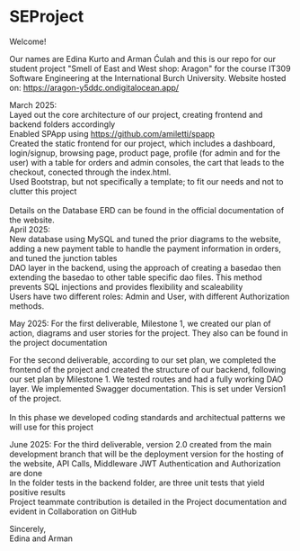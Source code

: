 # SEProject
Welcome!

Our names are Edina Kurto and Arman Ćulah and this is our repo for our student project "Smell of East and West shop: Aragon" for the course IT309 Software Engineering at the International Burch University. Website hosted on: https://aragon-y5ddc.ondigitalocean.app/ <br>

March 2025: <br>
Layed out the core architecture of our project, creating frontend and backend folders accordingly <br>
Enabled SPApp using https://github.com/amiletti/spapp <br>
Created the static frontend for our project, which includes a dashboard, login/signup, browsing page, product page, profile (for admin and for the user) with a table for orders and admin consoles, the cart that leads to the checkout, conected through the index.html. <br>
Used Bootstrap, but not specifically a template; to fit our needs and not to clutter this project <br>
<br>
Details on the Database ERD can be found in the official documentation of the website. <br>
April 2025: <br>
New database using MySQL and tuned the prior diagrams to the website, adding a new payment table to handle the payment information in orders, and tuned the junction tables<br>
DAO layer in the backend, using the approach of creating a basedao then extending the basedao to other table specific dao files. This method prevents SQL injections and provides flexibility and scaleability <br>
Users have two different roles: Admin and User, with different Authorization methods. <br>

May 2025:
For the first deliverable, Milestone 1, we created our plan of action, diagrams and user stories for the project. They also can be found in the project documentation <br>

 For the second deliverable, according to our set plan, we completed the frontend of the project and created the structure of our backend, following our set plan by Milestone 1. We tested routes and had a fully working DAO layer. We implemented Swagger documentation. This is set under Version1 of the project.<br>
<br> In this phase we developed coding standards and architectual patterns we will use for this project <br>

June 2025:
For the third deliverable, version 2.0 created from the main development branch that will be the deployment version for the hosting of the website, API Calls, Middleware JWT Authentication and Authorization are done<br>
In the folder tests in the backend folder, are three unit tests that yield positive results <br>
Project teammate contribution is detailed in the Project documentation and evident in Collaboration on GitHub <br>


Sincerely, <br>
Edina and Arman